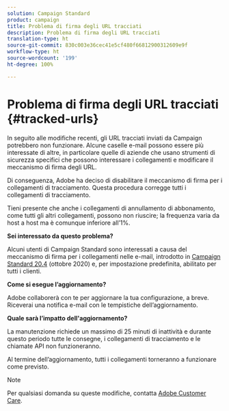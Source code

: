```yaml
---
solution: Campaign Standard
product: campaign
title: Problema di firma degli URL tracciati
description: Problema di firma degli URL tracciati
translation-type: ht
source-git-commit: 830c003e36cec41e5cf480f66812900312609e9f
workflow-type: ht
source-wordcount: '199'
ht-degree: 100%

---
```



# Problema di firma degli URL tracciati {#tracked-urls}

In seguito alle modifiche recenti, gli URL tracciati inviati da Campaign potrebbero non funzionare. Alcune caselle e-mail possono essere più interessate di altre, in particolare quelle di aziende che usano strumenti di sicurezza specifici che possono interessare i collegamenti e modificare il meccanismo di firma degli URL.

Di conseguenza, Adobe ha deciso di disabilitare il meccanismo di firma per i collegamenti di tracciamento. Questa procedura corregge tutti i collegamenti di tracciamento.

Tieni presente che anche i collegamenti di annullamento di abbonamento, come tutti gli altri collegamenti, possono non riuscire; la frequenza varia da host a host ma è comunque inferiore all’1%.

**Sei interessato da questo problema?**

Alcuni utenti di Campaign Standard sono interessati a causa del meccanismo di firma per i collegamenti nelle e-mail, introdotto in [Campaign Standard 20.4](release-notes-2020.md#release-20-4---october-2020) (ottobre 2020) e, per impostazione predefinita, abilitato per tutti i clienti.

**Come si esegue l’aggiornamento?**

Adobe collaborerà con te per aggiornare la tua configurazione, a breve. Riceverai una notifica e-mail con le tempistiche dell’aggiornamento.

**Quale sarà l’impatto dell&#39;aggiornamento?**

La manutenzione richiede un massimo di 25 minuti di inattività e durante questo periodo tutte le consegne, i collegamenti di tracciamento e le chiamate API non funzioneranno.

Al termine dell’aggiornamento, tutti i collegamenti torneranno a funzionare come previsto.

>[!NOTE]
>
>Per qualsiasi domanda su queste modifiche, contatta [Adobe Customer Care](https://helpx.adobe.com/it/enterprise/admin-guide.html/enterprise/using/support-for-experience-cloud.ug.html).

